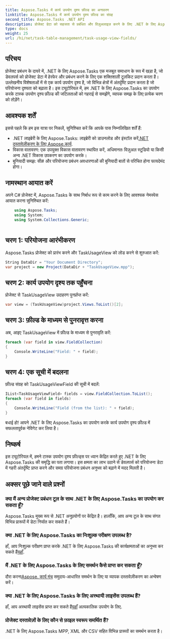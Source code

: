 ```yaml
---
title: Aspose.Tasks में कार्य उपयोग दृश्य फ़ील्ड का अनावरण
linktitle: Aspose.Tasks में कार्य उपयोग दृश्य फ़ील्ड का संग्रह
second_title: Aspose.Tasks .NET API
description: प्रोजेक्ट डेटा को सहजता से प्रबंधित और विज़ुअलाइज़ करने के लिए .NET के लिए Aspose.Tasks का अन्वेषण करें। उन्नत परियोजना अंतर्दृष्टि के लिए कार्य उपयोग दृश्य फ़ील्ड में गोता लगाएँ।
type: docs
weight: 25
url: /hi/net/task-table-management/task-usage-view-fields/
---
```

## परिचय
प्रोजेक्ट प्रबंधन के दायरे में, .NET के लिए Aspose.Tasks एक मजबूत समाधान के रूप में खड़ा है, जो डेवलपर्स को प्रोजेक्ट डेटा में हेरफेर और प्रबंधन करने के लिए एक शक्तिशाली टूलकिट प्रदान करता है। उल्लेखनीय विशेषताओं में से एक कार्य उपयोग दृश्य है, जो विभिन्न क्षेत्रों में अंतर्दृष्टि प्रदान करता है जो परियोजना दृश्यता को बढ़ाता है। इस ट्यूटोरियल में, हम .NET के लिए Aspose.Tasks का उपयोग करके टास्क उपयोग दृश्य फ़ील्ड की जटिलताओं को गहराई से समझेंगे, व्यापक समझ के लिए प्रत्येक चरण को तोड़ेंगे।
## आवश्यक शर्तें
इससे पहले कि हम इस यात्रा पर निकलें, सुनिश्चित करें कि आपके पास निम्नलिखित शर्तें हैं:
-  .NET लाइब्रेरी के लिए Aspose.Tasks: लाइब्रेरी को डाउनलोड और इंस्टॉल करें[.NET दस्तावेज़ीकरण के लिए Aspose.कार्य](https://reference.aspose.com/tasks/net/).
- विकास वातावरण: एक उपयुक्त विकास वातावरण स्थापित करें, अधिमानतः विज़ुअल स्टूडियो या किसी अन्य .NET विकास उपकरण का उपयोग करके।
- बुनियादी समझ: सी# और परियोजना प्रबंधन अवधारणाओं की बुनियादी बातों से परिचित होना फायदेमंद होगा।
## नामस्थान आयात करें
अपने C# प्रोजेक्ट में, Aspose.Tasks के साथ निर्बाध रूप से काम करने के लिए आवश्यक नेमस्पेस आयात करना सुनिश्चित करें:
```csharp
    using Aspose.Tasks;
    using System;
    using System.Collections.Generic;
    
```
## चरण 1: परियोजना आरंभीकरण
Aspose.Tasks प्रोजेक्ट को प्रारंभ करने और TaskUsageView को लोड करने से शुरुआत करें:
```csharp
String DataDir = "Your Document Directory";
var project = new Project(DataDir + "TaskUsageView.mpp");
```
## चरण 2: कार्य उपयोग दृश्य तक पहुँचना
प्रोजेक्ट से TaskUsageView उदाहरण पुनर्प्राप्त करें:
```csharp
var view = (TaskUsageView)project.Views.ToList()[2];
```
## चरण 3: फ़ील्ड के माध्यम से पुनरावृत्त करना
अब, आइए TaskUsageView में फ़ील्ड के माध्यम से पुनरावृति करें:
```csharp
foreach (var field in view.FieldCollection)
{
    Console.WriteLine("Field: " + field);
}
```
## चरण 4: एक सूची में बदलना
फ़ील्ड संग्रह को TaskUsageViewField की सूची में बदलें:
```csharp
IList<TaskUsageViewField> fields = view.FieldCollection.ToList();
foreach (var field in fields)
{
    Console.WriteLine("Field (from the list): " + field);
}
```
बधाई हो! आपने .NET के लिए Aspose.Tasks का उपयोग करके कार्य उपयोग दृश्य फ़ील्ड में सफलतापूर्वक नेविगेट कर लिया है।
## निष्कर्ष
इस ट्यूटोरियल में, हमने टास्क उपयोग दृश्य फ़ील्ड्स पर ध्यान केंद्रित करते हुए .NET के लिए Aspose.Tasks की समृद्धि का पता लगाया। इस क्षमता का लाभ उठाने से डेवलपर्स को परियोजना डेटा में गहरी अंतर्दृष्टि प्राप्त करने और समग्र परियोजना प्रबंधन अनुभव को बढ़ाने में मदद मिलती है।
## अक्सर पूछे जाने वाले प्रश्नों
### क्या मैं अन्य प्रोजेक्ट प्रबंधन टूल के साथ .NET के लिए Aspose.Tasks का उपयोग कर सकता हूँ?
Aspose.Tasks मुख्य रूप से .NET अनुप्रयोगों पर केंद्रित है। हालाँकि, आप अन्य टूल के साथ संगत विभिन्न प्रारूपों में डेटा निर्यात कर सकते हैं।
### क्या .NET के लिए Aspose.Tasks का निःशुल्क परीक्षण उपलब्ध है?
हाँ, आप निःशुल्क परीक्षण प्राप्त करके .NET के लिए Aspose.Tasks की कार्यक्षमताओं का अनुभव कर सकते हैं[यहाँ](https://releases.aspose.com/).
### मैं .NET के लिए Aspose.Tasks के लिए समर्थन कैसे प्राप्त कर सकता हूँ?
 दौरा करना[Aspose. कार्य मंच](https://forum.aspose.com/c/tasks/15) समुदाय-आधारित समर्थन के लिए या व्यापक दस्तावेज़ीकरण का अन्वेषण करें।
### क्या .NET के लिए Aspose.Tasks के लिए अस्थायी लाइसेंस उपलब्ध हैं?
 हाँ, आप अस्थायी लाइसेंस प्राप्त कर सकते हैं[यहाँ](https://purchase.aspose.com/temporary-license/) अल्पकालिक उपयोग के लिए.
### प्रोजेक्ट दस्तावेज़ों के लिए कौन से फ़ाइल स्वरूप समर्थित हैं?
.NET के लिए Aspose.Tasks MPP, XML और CSV सहित विभिन्न प्रारूपों का समर्थन करता है।